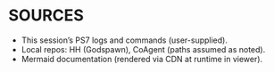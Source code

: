 # SOURCES

- This session’s PS7 logs and commands (user-supplied).
- Local repos: HH (Godspawn), CoAgent (paths assumed as noted).
- Mermaid documentation (rendered via CDN at runtime in viewer).
